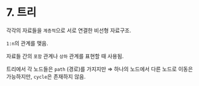# 7. 트리



각각의 자료들을 `계층적`으로 서로 연결한 비선형 자료구조. 

`1:n`의 관계를 맺음.

자료들 간의 `포함` 관계나 `상하` 관계를 표현할 때 사용됨.

트리에서 각 노드들은 `path` (경로)를 가지지만 ⇒ 하나의 노드에서 다른 노드로 이동은 가능하지만, `cycle`은 존재하지 않음.